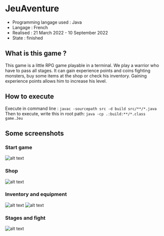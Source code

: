 # JeuAventure
- Programming langage used : Java
- Langage : French
- Realised : 21 March 2022 - 10 September 2022
- State : finished

## What is this game ?

This game is a little RPG game playable in a terminal. We play a warrior who have to pass all stages. It can gain experience points and coins fighting monsters, buy some items at the shop or check his inventory. Gaining experience points allows him to increase his level.

## How to execute
Execute in command line : ```javac -sourcepath src -d build src/**/*.java```  
Then to execute, write this in root path: ```java -cp .:build:**/*.class game.Jeu```

## Some screenshots

### Start game
![alt text](https://github.com/nvalenne-iut90/JeuAventure/tree/main/screenshots/screenshot_begin.png?raw=true)
### Shop
![alt text](https://github.com/nvalenne-iut90/JeuAventure/tree/main/screenshots/screenshot_shop.png?raw=true)
### Inventory and equipment
![alt text](https://github.com/nvalenne-iut90/JeuAventure/tree/main/screenshots/screenshot_inventory.png?raw=true)
![alt text](https://github.com/nvalenne-iut90/JeuAventure/tree/main/screenshots/screenshot_equipment.png?raw=true)
### Stages and fight
![alt text](https://github.com/nvalenne-iut90/JeuAventure/tree/main/screenshots/screenshot_stage.png?raw=true)
